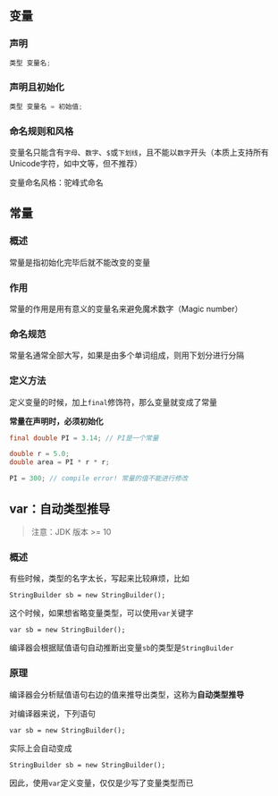 ## 变量

### 声明

```java
类型 变量名;
```

### 声明且初始化

```java
类型 变量名 = 初始值;
```

### 命名规则和风格

变量名只能含有`字母`、`数字`、`$`或`下划线`，且不能以`数字`开头（本质上支持所有Unicode字符，如中文等，但不推荐）

变量命名风格：驼峰式命名



## 常量

### 概述

常量是指初始化完毕后就不能改变的变量

### 作用

常量的作用是用有意义的变量名来避免魔术数字（Magic number）

### 命名规范

常量名通常全部大写，如果是由多个单词组成，则用下划分进行分隔

### 定义方法

定义变量的时候，加上`final`修饰符，那么变量就变成了常量

**常量在声明时，必须初始化**

```java
final double PI = 3.14; // PI是一个常量

double r = 5.0;
double area = PI * r * r;

PI = 300; // compile error! 常量的值不能进行修改
```



## var：自动类型推导

> 注意：JDK 版本 >= 10

### 概述

有些时候，类型的名字太长，写起来比较麻烦，比如

```
StringBuilder sb = new StringBuilder();
```

这个时候，如果想省略变量类型，可以使用`var`关键字

```
var sb = new StringBuilder();
```

编译器会根据赋值语句自动推断出变量`sb`的类型是`StringBuilder`

### 原理

编译器会分析赋值语句右边的值来推导出类型，这称为**自动类型推导**

对编译器来说，下列语句

```
var sb = new StringBuilder();
```

实际上会自动变成

```
StringBuilder sb = new StringBuilder();
```

因此，使用`var`定义变量，仅仅是少写了变量类型而已